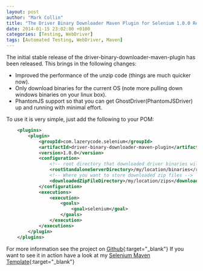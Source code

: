 ```yaml
---
layout: post
author: "Mark Collin"
title: "The Driver Binary Downloader Maven Plugin for Selenium 1.0.0 Released"
date: 2014-01-15 23:02:00 +0100
categories: [Testing, WebDriver] 
tags: [Automated Testing, WebDriver, Maven]
---
```

The initial stable release of the driver-binary-downloader-maven-plugin has been released. This brings in the following changes:

- Improved the performance of the unzip code (things are much quicker now).
- Only download binaries for the current OS (note more pulling down windows binaries on your linux box).
- PhantomJS support so that you can get GhostDriver(PhantomJSDriver) up and running with minimal effort.

To use it is very simple, just add the following to your POM:

```xml
    <plugins>
        <plugin>
            <groupId>com.lazerycode.selenium</groupId>
            <artifactId>driver-binary-downloader-maven-plugin</artifactId>
            <version>1.0.0</version>
            <configuration>
                <!-- root directory that downloaded driver binaries will be stored in -->
                <rootStandaloneServerDirectory>/my/location/binaries</rootStandaloneServerDirectory>
                <!-- Where you want to store downloaded zip files -->
                <downloadedZipFileDirectory>/my/location/zips</downloadedZipFileDirectory>
            </configuration>
            <executions>
                <execution>
                    <goals>
                        <goal>selenium</goal>
                    </goals>
                </execution>
            </executions>
        </plugin>
    </plugins>
```

For more information see the project on [Github](https://github.com/Ardesco/selenium-standalone-server-plugin">https://github.com/Ardesco/selenium-standalone-server-plugin){:target="_blank"}
If you want to see it in action have a look at my [Selenium Maven Template](https://github.com/Ardesco/Selenium-Maven-Template">https://github.com/Ardesco/Selenium-Maven-Template){:target="_blank"}